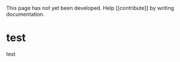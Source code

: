 <summary>
    This page has not yet been developed.  Help [[contribute]] by writing documentation.
</summary>

# test

test